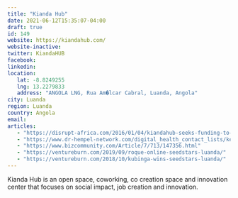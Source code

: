 ```yaml
---
title: "Kianda Hub"
date: 2021-06-12T15:35:07-04:00
draft: true
id: 149
website: https://kiandahub.com/
website-inactive: 
twitter: KiandaHUB
facebook: 
linkedin: 
location: 
   lat: -8.8249255
   lng: 13.2279833
   address: "ANGOLA LNG, Rua Am�lcar Cabral, Luanda, Angola"
city: Luanda
region: Luanda
country: Angola
email: 
articles:
   - "https://disrupt-africa.com/2016/01/04/kiandahub-seeks-funding-to-become-centre-of-angolas-startup-community/"
   - "https://www.dr-hempel-network.com/digital_health_contact_lists/key-technology-hubs-in-malawi-tanzania-zimbabwe-namibia-botswana-angola-lesotho/"
   - "https://www.bizcommunity.com/Article/7/713/147356.html"
   - "https://ventureburn.com/2019/09/roque-online-seedstars-luanda/"
   - "https://ventureburn.com/2018/10/kubinga-wins-seedstars-luanda/"
---
```

Kianda Hub is an open space, coworking, co creation space and innovation center that focuses on social impact, job creation and innovation. 
